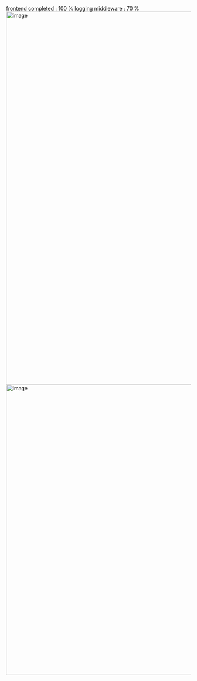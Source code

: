 frontend completed : 100 %
logging middleware : 70 %
<img width="1914" height="1018" alt="image" src="https://github.com/user-attachments/assets/f3726620-de26-4197-a919-674979a79e34" />
<img width="1177" height="793" alt="image" src="https://github.com/user-attachments/assets/80dc7428-e277-4628-972a-dcdc2128f3a9" />
